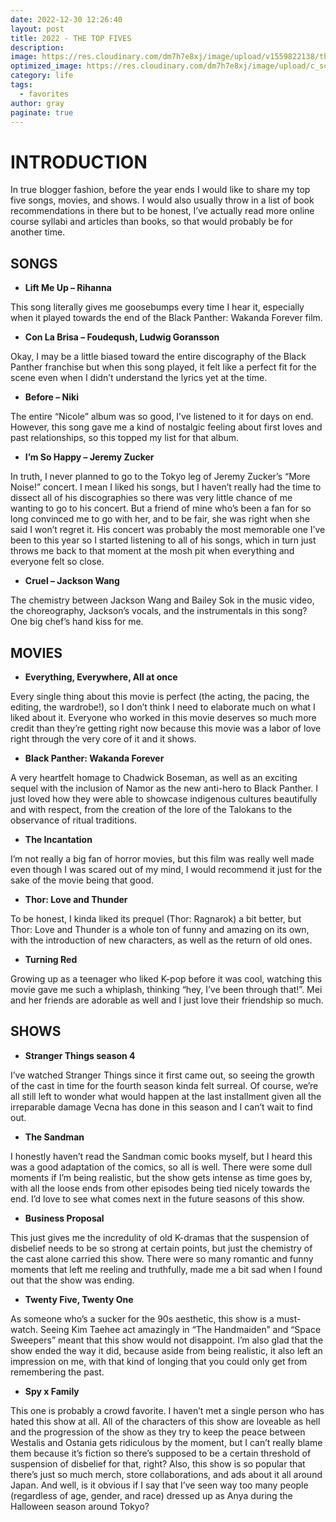 ```yaml
---
date: 2022-12-30 12:26:40
layout: post
title: 2022 - THE TOP FIVES
description: 
image: https://res.cloudinary.com/dm7h7e8xj/image/upload/v1559822138/theme9_v273a9.jpg
optimized_image: https://res.cloudinary.com/dm7h7e8xj/image/upload/c_scale,w_380/v1559822138/theme9_v273a9.jpg
category: life
tags:
  - favorites
author: gray
paginate: true
---
```


# INTRODUCTION

In true blogger fashion, before the year ends I would like to share my top five songs, movies, and shows. I would also usually throw in a list of book recommendations in there but to be honest, I’ve actually read more online course syllabi and articles than books, so that would probably be for another time.


## SONGS

+ **Lift Me Up – Rihanna**

This song literally gives me goosebumps every time I hear it, especially when it played towards the end of the Black Panther: Wakanda Forever film.

+  **Con La Brisa – Foudeqush, Ludwig Goransson**

Okay, I may be a little biased toward the entire discography of the Black Panther franchise but when this song played, it felt like a perfect fit for the scene even when I didn’t understand the lyrics yet at the time.

+ **Before – Niki**

The entire “Nicole” album was so good, I’ve listened to it for days on end. However, this song gave me a kind of nostalgic feeling about first loves and past relationships, so this topped my list for that album.

+ **I’m So Happy – Jeremy Zucker**

In truth, I never planned to go to the Tokyo leg of Jeremy Zucker’s “More Noise!” concert. I mean I liked his songs, but I haven’t really had the time to dissect all of his discographies so there was very little chance of me wanting to go to his concert. But a friend of mine who’s been a fan for so long convinced me to go with her, and to be fair, she was right when she said I won’t regret it. His concert was probably the most memorable one I’ve been to this year so I started listening to all of his songs, which in turn just throws me back to that moment at the mosh pit when everything and everyone felt so close.

+ **Cruel – Jackson Wang**

The chemistry between Jackson Wang and Bailey Sok in the music video, the choreography, Jackson’s vocals, and the instrumentals in this song? One big chef’s hand kiss for me.


## MOVIES

+ **Everything, Everywhere, All at once**

Every single thing about this movie is perfect (the acting, the pacing, the editing, the wardrobe!), so I don’t think I need to elaborate much on what I liked about it. Everyone who worked in this movie deserves so much more credit than they’re getting right now because this movie was a labor of love right through the very core of it and it shows.

+ **Black Panther: Wakanda Forever**

A very heartfelt homage to Chadwick Boseman, as well as an exciting sequel with the inclusion of Namor as the new anti-hero to Black Panther. I just loved how they were able to showcase indigenous cultures beautifully and with respect, from the creation of the lore of the Talokans to the observance of ritual traditions.

+ **The Incantation**

I’m not really a big fan of horror movies, but this film was really well made even though I was scared out of my mind, I would recommend it just for the sake of the movie being that good.

+ **Thor: Love and Thunder**

To be honest, I kinda liked its prequel (Thor: Ragnarok) a bit better, but Thor: Love and Thunder is a whole ton of funny and amazing on its own, with the introduction of new characters, as well as the return of old ones.

+ **Turning Red**

Growing up as a teenager who liked K-pop before it was cool, watching this movie gave me such a whiplash, thinking “hey, I’ve been through that!”. Mei and her friends are adorable as well and I just love their friendship so much.


## SHOWS

+ **Stranger Things season 4**

I’ve watched Stranger Things since it first came out, so seeing the growth of the cast in time for the fourth season kinda felt surreal. Of course, we’re all still left to wonder what would happen at the last installment given all the irreparable damage Vecna has done in this season and I can’t wait to find out.

+ **The Sandman**

I honestly haven’t read the Sandman comic books myself, but I heard this was a good adaptation of the comics, so all is well. There were some dull moments if I’m being realistic, but the show gets intense as time goes by, with all the loose ends from other episodes being tied nicely towards the end. I’d love to see what comes next in the future seasons of this show.

+ **Business Proposal**

This just gives me the incredulity of old K-dramas that the suspension of disbelief needs to be so strong at certain points, but just the chemistry of the cast alone carried this show. There were so many romantic and funny moments that left me reeling and truthfully, made me a bit sad when I found out that the show was ending.

+ **Twenty Five, Twenty One**

As someone who’s a sucker for the 90s aesthetic, this show is a must-watch. Seeing Kim Taehee act amazingly in “The Handmaiden” and “Space Sweepers” meant that this show would not disappoint. I’m also glad that the show ended the way it did, because aside from being realistic, it also left an impression on me, with that kind of longing that you could only get from remembering the past.

+ **Spy x Family**

This one is probably a crowd favorite. I haven’t met a single person who has hated this show at all. All of the characters of this show are loveable as hell and the progression of the show as they try to keep the peace between Westalis and Ostania gets ridiculous by the moment, but I can’t really blame them because it’s fiction so there’s supposed to be a certain threshold of suspension of disbelief for that, right? Also, this show is so popular that there’s just so much merch, store collaborations, and ads about it all around Japan. And well, is it obvious if I say that I’ve seen way too many people (regardless of age, gender, and race) dressed up as Anya during the Halloween season around Tokyo?